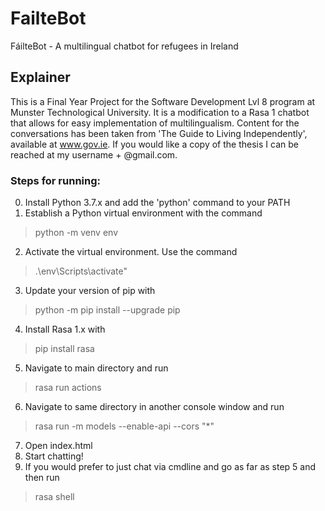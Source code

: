 # FailteBot
FáilteBot - A multilingual chatbot for refugees in Ireland

## Explainer
This is a Final Year Project for the Software Development Lvl 8 program at Munster Technological University. It is a modification to a Rasa 1 chatbot that allows for easy implementation of multilingualism. Content for the conversations has been taken from 'The Guide to Living Independently', available at www.gov.ie. If you would like a copy of the thesis I can be reached at my username + @gmail.com.

### Steps for running:
0. Install Python 3.7.x and add the 'python' command to your PATH
1. Establish a Python virtual environment with the command 
> python -m venv env
2. Activate the virtual environment. Use the command 
> .\env\Scripts\activate"
3. Update your version of pip with
> python -m pip install --upgrade pip
4. Install Rasa 1.x with 
> pip install rasa
5. Navigate to main directory and run 
> rasa run actions
6. Navigate to same directory in another console window and run
> rasa run -m models --enable-api --cors "*"
7. Open index.html
8. Start chatting!
9. If you would prefer to just chat via cmdline and go as far as step 5 and then run
> rasa shell